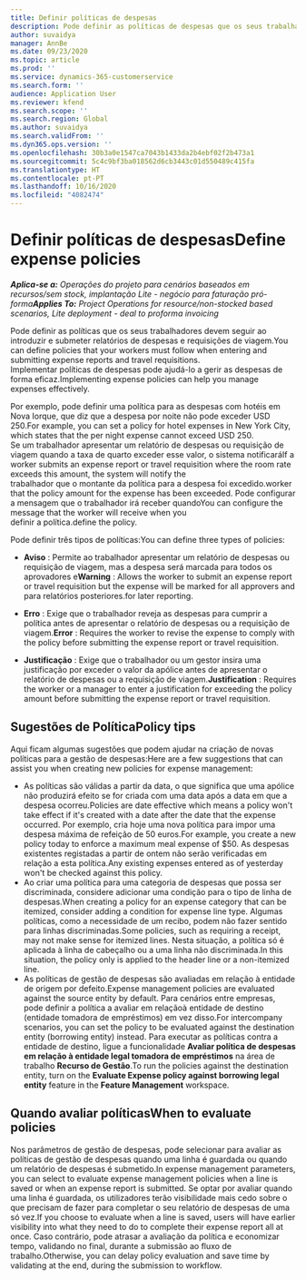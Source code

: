 ```yaml
---
title: Definir políticas de despesas
description: Pode definir as políticas de despesas que os seus trabalhadores devem seguir ao introduzir e submeter relatórios de despesas e requisições de viagem.
author: suvaidya
manager: AnnBe
ms.date: 09/23/2020
ms.topic: article
ms.prod: ''
ms.service: dynamics-365-customerservice
ms.search.form: ''
audience: Application User
ms.reviewer: kfend
ms.search.scope: ''
ms.search.region: Global
ms.author: suvaidya
ms.search.validFrom: ''
ms.dyn365.ops.version: ''
ms.openlocfilehash: 30b3a0e1547ca7043b1433da2b4ebf02f2b473a1
ms.sourcegitcommit: 5c4c9bf3ba018562d6cb3443c01d550489c415fa
ms.translationtype: HT
ms.contentlocale: pt-PT
ms.lasthandoff: 10/16/2020
ms.locfileid: "4082474"
---
```

# <a name="define-expense-policies"></a><span data-ttu-id="e5271-103">Definir políticas de despesas</span><span class="sxs-lookup"><span data-stu-id="e5271-103">Define expense policies</span></span>

<span data-ttu-id="e5271-104">_**Aplica-se a:** Operações do projeto para cenários baseados em recursos/sem stock, implantação Lite - negócio para faturação pró-forma_</span><span class="sxs-lookup"><span data-stu-id="e5271-104">_**Applies To:** Project Operations for resource/non-stocked based scenarios, Lite deployment - deal to proforma invoicing_</span></span>

<span data-ttu-id="e5271-105">Pode definir as políticas que os seus trabalhadores devem seguir ao introduzir e submeter relatórios de despesas e requisições de viagem.</span><span class="sxs-lookup"><span data-stu-id="e5271-105">You can define policies that your workers must follow when entering and submitting expense reports and travel requisitions.</span></span>         
<span data-ttu-id="e5271-106">Implementar políticas de despesas pode ajudá-lo a gerir as despesas de forma eficaz.</span><span class="sxs-lookup"><span data-stu-id="e5271-106">Implementing expense policies can help you manage expenses effectively.</span></span>         

<span data-ttu-id="e5271-107">Por exemplo, pode definir uma política para as despesas com hotéis em Nova Iorque, que diz que a despesa por noite não pode exceder USD 250.</span><span class="sxs-lookup"><span data-stu-id="e5271-107">For example, you can set a policy for hotel expenses in New York City, which states that the per night expense cannot exceed USD 250.</span></span>       
<span data-ttu-id="e5271-108">Se um trabalhador apresentar um relatório de despesas ou requisição de viagem quando a taxa de quarto exceder esse valor, o sistema notificará</span><span class="sxs-lookup"><span data-stu-id="e5271-108">If a worker submits an expense report or travel requisition where the room rate exceeds this amount, the system will notify the</span></span>         
<span data-ttu-id="e5271-109">trabalhador que o montante da política para a despesa foi excedido.</span><span class="sxs-lookup"><span data-stu-id="e5271-109">worker that the policy amount for the expense has been exceeded.</span></span> <span data-ttu-id="e5271-110">Pode configurar a mensagem que o trabalhador irá receber quando</span><span class="sxs-lookup"><span data-stu-id="e5271-110">You can configure the message that the worker will receive when you</span></span>        
<span data-ttu-id="e5271-111">definir a política.</span><span class="sxs-lookup"><span data-stu-id="e5271-111">define the policy.</span></span>      
        
<span data-ttu-id="e5271-112">Pode definir três tipos de políticas:</span><span class="sxs-lookup"><span data-stu-id="e5271-112">You can define three types of policies:</span></span>         
        
- <span data-ttu-id="e5271-113">**Aviso** : Permite ao trabalhador apresentar um relatório de despesas ou requisição de viagem, mas a despesa será marcada para todos os aprovadores e</span><span class="sxs-lookup"><span data-stu-id="e5271-113">**Warning** : Allows the worker to submit an expense report or travel requisition but the expense will be marked for all approvers and</span></span>         
  <span data-ttu-id="e5271-114">para relatórios posteriores.</span><span class="sxs-lookup"><span data-stu-id="e5271-114">for later reporting.</span></span>        

- <span data-ttu-id="e5271-115">**Erro** : Exige que o trabalhador reveja as despesas para cumprir a política antes de apresentar o relatório de despesas ou a requisição de viagem.</span><span class="sxs-lookup"><span data-stu-id="e5271-115">**Error** : Requires the worker to revise the expense to comply with the policy before submitting the expense report or travel requisition.</span></span>        
 
 - <span data-ttu-id="e5271-116">**Justificação** : Exige que o trabalhador ou um gestor insira uma justificação por exceder o valor da apólice antes de apresentar o relatório de despesas ou a requisição de viagem.</span><span class="sxs-lookup"><span data-stu-id="e5271-116">**Justification** : Requires the worker or a manager to enter a justification for exceeding the policy amount before submitting the expense report or travel requisition.</span></span>        

## <a name="policy-tips"></a><span data-ttu-id="e5271-117">Sugestões de Política</span><span class="sxs-lookup"><span data-stu-id="e5271-117">Policy tips</span></span>
<span data-ttu-id="e5271-118">Aqui ficam algumas sugestões que podem ajudar na criação de novas políticas para a gestão de despesas:</span><span class="sxs-lookup"><span data-stu-id="e5271-118">Here are a few suggestions that can assist you when creating new policies for expense management:</span></span> 

- <span data-ttu-id="e5271-119">As políticas são válidas a partir da data, o que significa que uma apólice não produzirá efeito se for criada com uma data após a data em que a despesa ocorreu.</span><span class="sxs-lookup"><span data-stu-id="e5271-119">Policies are date effective which means a policy won't take effect if it's created with a date after the date that the expense occurred.</span></span> <span data-ttu-id="e5271-120">Por exemplo, cria hoje uma nova política para impor uma despesa máxima de refeição de 50 euros.</span><span class="sxs-lookup"><span data-stu-id="e5271-120">For example, you create a new policy today to enforce a maximum meal expense of $50.</span></span> <span data-ttu-id="e5271-121">As despesas existentes registadas a partir de ontem não serão verificadas em relação a esta política.</span><span class="sxs-lookup"><span data-stu-id="e5271-121">Any existing expenses entered as of yesterday won't be checked against this policy.</span></span>
- <span data-ttu-id="e5271-122">Ao criar uma política para uma categoria de despesas que possa ser discriminada, considere adicionar uma condição para o tipo de linha de despesas.</span><span class="sxs-lookup"><span data-stu-id="e5271-122">When creating a policy for an expense category that can be itemized, consider adding a condition for expense line type.</span></span> <span data-ttu-id="e5271-123">Algumas políticas, como a necessidade de um recibo, podem não fazer sentido para linhas discriminadas.</span><span class="sxs-lookup"><span data-stu-id="e5271-123">Some policies, such as requiring a receipt, may not make sense for itemized lines.</span></span> <span data-ttu-id="e5271-124">Nesta situação, a política só é aplicada à linha de cabeçalho ou a uma linha não discriminada.</span><span class="sxs-lookup"><span data-stu-id="e5271-124">In this situation, the policy only is applied to the header line or a non-itemized line.</span></span> 
- <span data-ttu-id="e5271-125">As políticas de gestão de despesas são avaliadas em relação à entidade de origem por defeito.</span><span class="sxs-lookup"><span data-stu-id="e5271-125">Expense management policies are evaluated against the source entity by default.</span></span> <span data-ttu-id="e5271-126">Para cenários entre empresas, pode definir a política a avaliar em relaçãoà entidade de destino (entidade tomadora de empréstimos) em vez disso.</span><span class="sxs-lookup"><span data-stu-id="e5271-126">For intercompany scenarios, you can set the policy to be evaluated against the destination entity (borrowing entity) instead.</span></span> <span data-ttu-id="e5271-127">Para executar as políticas contra a entidade de destino, ligue a funcionalidade **Avaliar política de despesas em relação à entidade legal tomadora de empréstimos** na área de trabalho **Recurso de Gestão**.</span><span class="sxs-lookup"><span data-stu-id="e5271-127">To run the policies against the destination entity, turn on the **Evaluate Expense policy against borrowing legal entity** feature in the **Feature Management** workspace.</span></span>

## <a name="when-to-evaluate-policies"></a><span data-ttu-id="e5271-128">Quando avaliar políticas</span><span class="sxs-lookup"><span data-stu-id="e5271-128">When to evaluate policies</span></span>

<span data-ttu-id="e5271-129">Nos parâmetros de gestão de despesas, pode selecionar para avaliar as políticas de gestão de despesas quando uma linha é guardada ou quando um relatório de despesas é submetido.</span><span class="sxs-lookup"><span data-stu-id="e5271-129">In expense management parameters, you can select to evaluate expense management policies when a line is saved or when an expense report is submitted.</span></span> <span data-ttu-id="e5271-130">Se optar por avaliar quando uma linha é guardada, os utilizadores terão visibilidade mais cedo sobre o que precisam de fazer para completar o seu relatório de despesas de uma só vez.</span><span class="sxs-lookup"><span data-stu-id="e5271-130">If you choose to evaluate when a line is saved, users will have earlier visibility into what they need to do to complete their expense report all at once.</span></span> <span data-ttu-id="e5271-131">Caso contrário, pode atrasar a avaliação da política e economizar tempo, validando no final, durante a submissão ao fluxo de trabalho.</span><span class="sxs-lookup"><span data-stu-id="e5271-131">Otherwise, you can delay policy evaluation and save time by validating at the end, during the submission to workflow.</span></span>
